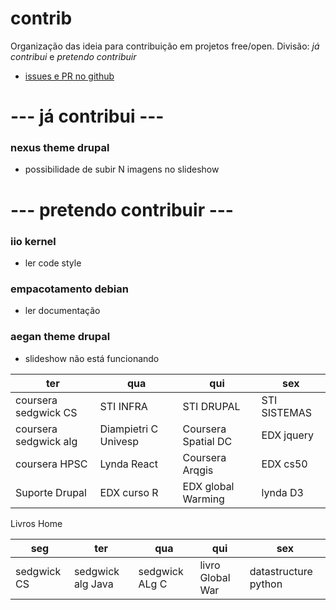 # contrib
Organização das ideia para contribuição em projetos free/open. 
Divisão: *já contribui* e *pretendo contribuir*

 - [issues e PR no github](https://github.com/issues?utf8=%E2%9C%93&q=is%3Aopen+archived%3Afalse+involves%3Athiagogomesverissimo+)

# --- já contribui ---

### nexus theme drupal
 - possibilidade de subir N imagens no slideshow
 
# --- pretendo contribuir ---

### iio kernel 
 - ler code style

### empacotamento debian
 - ler documentação
 
 ### aegan theme drupal
 - slideshow não está funcionando
 
 
 |         ter         |         qua         |         qui         |         sex         |
|---------------------|---------------------|---------------------|---------------------|
|coursera sedgwick CS |       STI INFRA     |      STI DRUPAL     |    STI SISTEMAS     |
|coursera sedgwick alg|Diampietri C Univesp |Coursera Spatial DC  |    EDX jquery       |
|coursera HPSC        | Lynda React         |Coursera  Arqgis     |    EDX cs50         |
| Suporte Drupal      | EDX curso R         |EDX global Warming   |  lynda D3           |

Livros Home

|     seg    |       ter       |       qua       |       qui       |         sex        |
|------------|-----------------|-----------------|-----------------|--------------------|
|sedgwick CS |sedgwick alg Java|   sedgwick ALg C| livro Global War|datastructure python|
